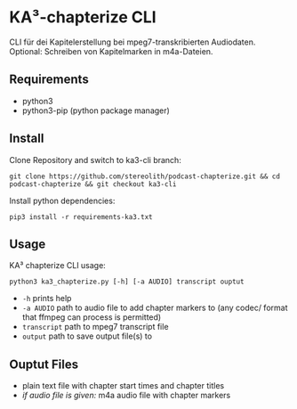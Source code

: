 # KA³-chapterize CLI

CLI für dei Kapitelerstellung bei mpeg7-transkribierten Audiodaten. Optional: Schreiben von Kapitelmarken in m4a-Dateien.

## Requirements

- python3
- python3-pip (python package manager)

## Install

Clone Repository and switch to ka3-cli branch:

    git clone https://github.com/stereolith/podcast-chapterize.git && cd podcast-chapterize && git checkout ka3-cli

Install python dependencies:

    pip3 install -r requirements-ka3.txt

## Usage

KA³ chapterize CLI usage:

    python3 ka3_chapterize.py [-h] [-a AUDIO] transcript ouptut

- `-h` prints help
- `-a AUDIO` path to audio file to add chapter markers to (any codec/ format that ffmpeg can process is permitted)
- `transcript` path to mpeg7 transcript file
- `output`  path to save output file(s) to

## Ouptut Files

- plain text file with chapter start times and chapter titles
- _if audio file is given:_ m4a audio file with chapter markers